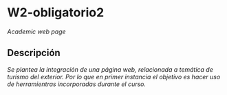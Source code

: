 # W2-obligatorio2
_Academic web page_
## Descripción
_Se plantea la integración de una página web, relacionada a temática de turismo del exterior. Por lo que en primer instancia el objetivo es hacer uso de herramientras incorporadas durante el curso._
